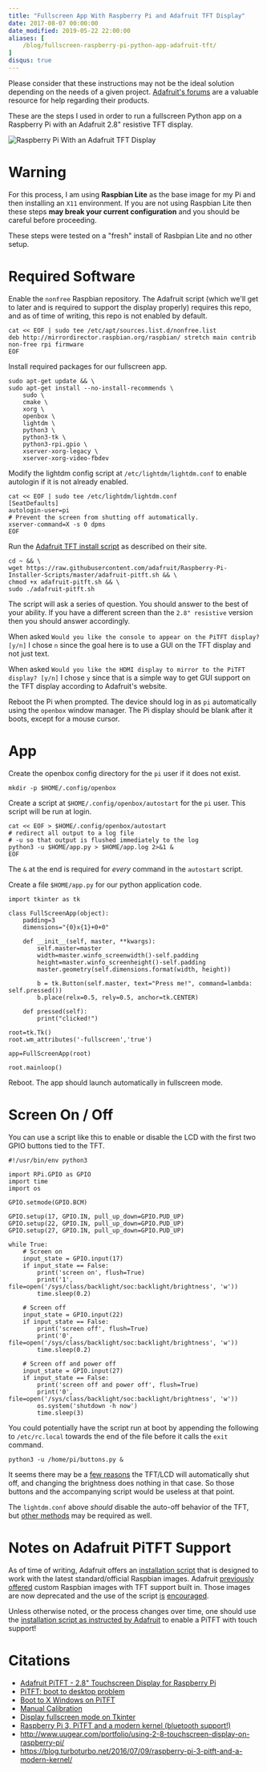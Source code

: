 ```yaml
---
title: "Fullscreen App With Raspberry Pi and Adafruit TFT Display"
date: 2017-08-07 00:00:00
date_modified: 2019-05-22 22:00:00
aliases: [
    /blog/fullscreen-raspberry-pi-python-app-adafruit-tft/
]
disqus: true
---
```


Please consider that these instructions may not be the ideal solution depending on the needs of a given project. [Adafruit's forums](https://forums.adafruit.com/) are a valuable resource for help regarding their products.

These are the steps I used in order to run a fullscreen Python app on a Raspberry Pi with an Adafruit 2.8" resistive TFT display.

![Raspberry Pi With an Adafruit TFT Display](/images/fullscreen-raspberry-pi-app-tft/pi-tft.jpg)

# Warning

For this process, I am using **Raspbian Lite** as the base image for my Pi and then installing an `X11` environment. If you are not using Raspbian Lite then these steps **may break your current configuration** and you should be careful before proceeding.

These steps were tested on a "fresh" install of Rasbpian Lite and no other setup.

# Required Software

Enable the `nonfree` Raspbian repository. The Adafruit script (which we'll get to later and is required to support the display properly) requires this repo, and as of time of writing, this repo is not enabled by default.

```
cat << EOF | sudo tee /etc/apt/sources.list.d/nonfree.list
deb http://mirrordirector.raspbian.org/raspbian/ stretch main contrib non-free rpi firmware
EOF
```

Install required packages for our fullscreen app.

```
sudo apt-get update && \
sudo apt-get install --no-install-recommends \
    sudo \
    cmake \
    xorg \
    openbox \
    lightdm \
    python3 \
    python3-tk \
    python3-rpi.gpio \
    xserver-xorg-legacy \
    xserver-xorg-video-fbdev
```

Modify the lightdm config script at `/etc/lightdm/lightdm.conf` to enable autologin if it is not already enabled.

```
cat << EOF | sudo tee /etc/lightdm/lightdm.conf
[SeatDefaults]
autologin-user=pi
# Prevent the screen from shutting off automatically.
xserver-command=X -s 0 dpms
EOF
```

Run the [Adafruit TFT install script](https://learn.adafruit.com/adafruit-pitft-28-inch-resistive-touchscreen-display-raspberry-pi?view=all#installer-script) as described on their site.

```
cd ~ && \
wget https://raw.githubusercontent.com/adafruit/Raspberry-Pi-Installer-Scripts/master/adafruit-pitft.sh && \
chmod +x adafruit-pitft.sh && \
sudo ./adafruit-pitft.sh
```

The script will ask a series of question. You should answer to the best of your ability. If you have a different screen than the `2.8" resistive` version then you should answer accordingly.

When asked `Would you like the console to appear on the PiTFT display? [y/n]` I chose `n` since the goal here is to use a GUI on the TFT display and not just text.

When asked `Would you like the HDMI display to mirror to the PiTFT display? [y/n]` I chose `y` since that is a simple way to get GUI support on the TFT display according to Adafruit's website.

Reboot the Pi when prompted. The device should log in as `pi` automatically using the `openbox` window manager. The Pi display should be blank after it boots, except for a mouse cursor.

# App

Create the openbox config directory for the `pi` user if it does not exist.

```
mkdir -p $HOME/.config/openbox
```

Create a script at `$HOME/.config/openbox/autostart` for the `pi` user. This script will be run at login.

```
cat << EOF > $HOME/.config/openbox/autostart
# redirect all output to a log file
# -u so that output is flushed immediately to the log
python3 -u $HOME/app.py > $HOME/app.log 2>&1 &
EOF
```

The `&` at the end is required for _every_ command in the `autostart` script.

Create a file `$HOME/app.py` for our python application code.

```
import tkinter as tk

class FullScreenApp(object):
    padding=3
    dimensions="{0}x{1}+0+0"

    def __init__(self, master, **kwargs):
        self.master=master
        width=master.winfo_screenwidth()-self.padding
        height=master.winfo_screenheight()-self.padding
        master.geometry(self.dimensions.format(width, height))

        b = tk.Button(self.master, text="Press me!", command=lambda: self.pressed())
        b.place(relx=0.5, rely=0.5, anchor=tk.CENTER)

    def pressed(self):
        print("clicked!")

root=tk.Tk()
root.wm_attributes('-fullscreen','true')

app=FullScreenApp(root)

root.mainloop()
```

Reboot. The app should launch automatically in fullscreen mode.

# Screen On / Off

You can use a script like this to enable or disable the LCD with the first two GPIO buttons tied to the TFT.

```
#!/usr/bin/env python3

import RPi.GPIO as GPIO
import time
import os

GPIO.setmode(GPIO.BCM)

GPIO.setup(17, GPIO.IN, pull_up_down=GPIO.PUD_UP)
GPIO.setup(22, GPIO.IN, pull_up_down=GPIO.PUD_UP)
GPIO.setup(27, GPIO.IN, pull_up_down=GPIO.PUD_UP)

while True:
    # Screen on
    input_state = GPIO.input(17)
    if input_state == False:
        print('screen on', flush=True)
        print('1', file=open('/sys/class/backlight/soc:backlight/brightness', 'w'))
        time.sleep(0.2)

    # Screen off
    input_state = GPIO.input(22)
    if input_state == False:
        print('screen off', flush=True)
        print('0', file=open('/sys/class/backlight/soc:backlight/brightness', 'w'))
        time.sleep(0.2)

    # Screen off and power off
    input_state = GPIO.input(27)
    if input_state == False:
        print('screen off and power off', flush=True)
        print('0', file=open('/sys/class/backlight/soc:backlight/brightness', 'w'))
        os.system('shutdown -h now')
        time.sleep(3)
```

You could potentially have the script run at boot by appending the following to `/etc/rc.local` towards the end of the file before it calls the `exit` command.

```
python3 -u /home/pi/buttons.py &
```

It seems there may be a [few reasons](https://www.raspberrypi.org/forums/viewtopic.php?t=18200) the TFT/LCD will automatically shut off, and changing the brightness does nothing in that case. So those buttons and the accompanying script would be useless at that point.

The `lightdm.conf` above _should_ disable the auto-off behavior of the TFT, but [other methods](https://forums.adafruit.com/viewtopic.php?f=50&t=86760#p436887) may be required as well.

# Notes on Adafruit PiTFT Support

As of time of writing, Adafruit offers an [installation script](https://learn.adafruit.com/adafruit-pitft-28-inch-resistive-touchscreen-display-raspberry-pi?view=all#installer-script) that is designed to work with the latest standard/official Raspbian images. Adafruit [previously offered](https://learn.adafruit.com/adafruit-pitft-28-inch-resistive-touchscreen-display-raspberry-pi?view=all#unsupported-full-images) custom Raspbian images with TFT support built in. Those images are now deprecated and the use of the script [is](https://forums.adafruit.com/viewtopic.php?f=50&t=133212&p=661598&hilit=resistive#p661598) [encouraged](https://forums.adafruit.com/viewtopic.php?f=50&t=124665&p=661446&hilit=resistive#p661446).

Unless otherwise noted, or the process changes over time, one should use the [installation script as instructed by Adafruit](https://learn.adafruit.com/adafruit-pitft-28-inch-resistive-touchscreen-display-raspberry-pi?view=all#installer-script) to enable a PiTFT with touch support!

# Citations

* [Adafruit PiTFT - 2.8" Touchscreen Display for Raspberry Pi](https://learn.adafruit.com/adafruit-pitft-28-inch-resistive-touchscreen-display-raspberry-pi/easy-install)
* [PiTFT: boot to desktop problem](https://www.raspberrypi.org/forums/viewtopic.php?p=485302)
* [Boot to X Windows on PiTFT](https://learn.adafruit.com/adafruit-pitft-28-inch-resistive-touchscreen-display-raspberry-pi/extras#boot-to-x-windows-on-pitft)
* [Manual Calibration](https://learn.adafruit.com/adafruit-pitft-28-inch-resistive-touchscreen-display-raspberry-pi/touchscreen-install-and-calibrate#manual-calibration)
* [Display fullscreen mode on Tkinter](https://stackoverflow.com/questions/7966119/display-fullscreen-mode-on-tkinter)
* [Raspberry Pi 3, PiTFT and a modern kernel (bluetooth support!)](https://blog.turboturbo.net/2016/07/09/raspberry-pi-3-pitft-and-a-modern-kernel/)
* http://www.uugear.com/portfolio/using-2-8-touchscreen-display-on-raspberry-pi/
* https://blog.turboturbo.net/2016/07/09/raspberry-pi-3-pitft-and-a-modern-kernel/
